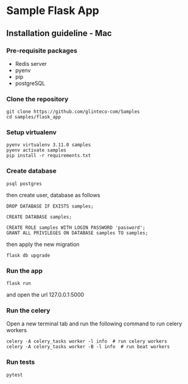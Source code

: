 # Sample Flask App


## Installation guideline - Mac

### Pre-requisite packages

* Redis server
* pyenv
* pip
* postgreSQL

### Clone the repository

```
git clone https://github.com/glinteco-com/Samples
cd samples/flask_app
```

### Setup virtualenv

```
pyenv virtualenv 3.11.0 samples
pyenv activate samples
pip install -r requirements.txt
```

### Create database

```
psql postgres
```

then create user, database as follows

```
DROP DATABASE IF EXISTS samples;

CREATE DATABASE samples;

CREATE ROLE samples WITH LOGIN PASSWORD 'password';
GRANT ALL PRIVILEGES ON DATABASE samples TO samples;
```

then apply the new migration

```
flask db upgrade
```

### Run the app

```
flask run
```

and open the url 127.0.0.1:5000


### Run the celery

Open a new terminal tab and run the following command to run celery workers

```
celery -A celery_tasks worker -l info  # run celery workers
celery -A celery_tasks worker -B -l info  # run beat workers
```

### Run tests

```
pytest
```
